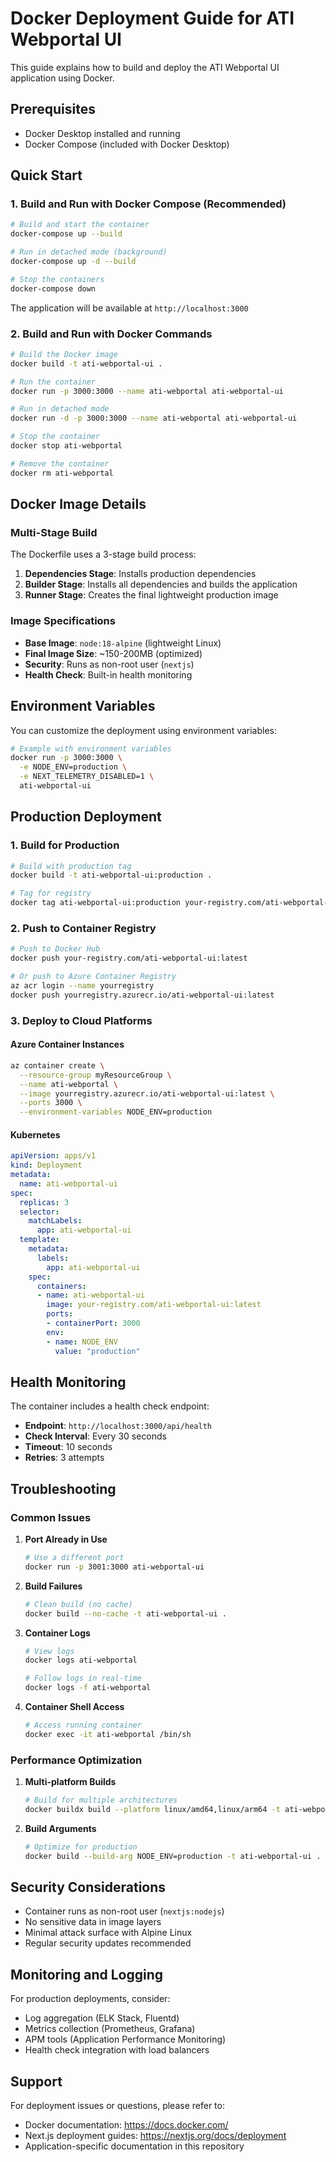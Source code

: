 # Docker Deployment Guide for ATI Webportal UI

This guide explains how to build and deploy the ATI Webportal UI application using Docker.

## Prerequisites

- Docker Desktop installed and running
- Docker Compose (included with Docker Desktop)

## Quick Start

### 1. Build and Run with Docker Compose (Recommended)

```bash
# Build and start the container
docker-compose up --build

# Run in detached mode (background)
docker-compose up -d --build

# Stop the containers
docker-compose down
```

The application will be available at `http://localhost:3000`

### 2. Build and Run with Docker Commands

```bash
# Build the Docker image
docker build -t ati-webportal-ui .

# Run the container
docker run -p 3000:3000 --name ati-webportal ati-webportal-ui

# Run in detached mode
docker run -d -p 3000:3000 --name ati-webportal ati-webportal-ui

# Stop the container
docker stop ati-webportal

# Remove the container
docker rm ati-webportal
```

## Docker Image Details

### Multi-Stage Build
The Dockerfile uses a 3-stage build process:

1. **Dependencies Stage**: Installs production dependencies
2. **Builder Stage**: Installs all dependencies and builds the application
3. **Runner Stage**: Creates the final lightweight production image

### Image Specifications
- **Base Image**: `node:18-alpine` (lightweight Linux)
- **Final Image Size**: ~150-200MB (optimized)
- **Security**: Runs as non-root user (`nextjs`)
- **Health Check**: Built-in health monitoring

## Environment Variables

You can customize the deployment using environment variables:

```bash
# Example with environment variables
docker run -p 3000:3000 \
  -e NODE_ENV=production \
  -e NEXT_TELEMETRY_DISABLED=1 \
  ati-webportal-ui
```

## Production Deployment

### 1. Build for Production
```bash
# Build with production tag
docker build -t ati-webportal-ui:production .

# Tag for registry
docker tag ati-webportal-ui:production your-registry.com/ati-webportal-ui:latest
```

### 2. Push to Container Registry
```bash
# Push to Docker Hub
docker push your-registry.com/ati-webportal-ui:latest

# Or push to Azure Container Registry
az acr login --name yourregistry
docker push yourregistry.azurecr.io/ati-webportal-ui:latest
```

### 3. Deploy to Cloud Platforms

#### Azure Container Instances
```bash
az container create \
  --resource-group myResourceGroup \
  --name ati-webportal \
  --image yourregistry.azurecr.io/ati-webportal-ui:latest \
  --ports 3000 \
  --environment-variables NODE_ENV=production
```

#### Kubernetes
```yaml
apiVersion: apps/v1
kind: Deployment
metadata:
  name: ati-webportal-ui
spec:
  replicas: 3
  selector:
    matchLabels:
      app: ati-webportal-ui
  template:
    metadata:
      labels:
        app: ati-webportal-ui
    spec:
      containers:
      - name: ati-webportal-ui
        image: your-registry.com/ati-webportal-ui:latest
        ports:
        - containerPort: 3000
        env:
        - name: NODE_ENV
          value: "production"
```

## Health Monitoring

The container includes a health check endpoint:
- **Endpoint**: `http://localhost:3000/api/health`
- **Check Interval**: Every 30 seconds
- **Timeout**: 10 seconds
- **Retries**: 3 attempts

## Troubleshooting

### Common Issues

1. **Port Already in Use**
   ```bash
   # Use a different port
   docker run -p 3001:3000 ati-webportal-ui
   ```

2. **Build Failures**
   ```bash
   # Clean build (no cache)
   docker build --no-cache -t ati-webportal-ui .
   ```

3. **Container Logs**
   ```bash
   # View logs
   docker logs ati-webportal
   
   # Follow logs in real-time
   docker logs -f ati-webportal
   ```

4. **Container Shell Access**
   ```bash
   # Access running container
   docker exec -it ati-webportal /bin/sh
   ```

### Performance Optimization

1. **Multi-platform Builds**
   ```bash
   # Build for multiple architectures
   docker buildx build --platform linux/amd64,linux/arm64 -t ati-webportal-ui .
   ```

2. **Build Arguments**
   ```bash
   # Optimize for production
   docker build --build-arg NODE_ENV=production -t ati-webportal-ui .
   ```

## Security Considerations

- Container runs as non-root user (`nextjs:nodejs`)
- No sensitive data in image layers
- Minimal attack surface with Alpine Linux
- Regular security updates recommended

## Monitoring and Logging

For production deployments, consider:
- Log aggregation (ELK Stack, Fluentd)
- Metrics collection (Prometheus, Grafana)
- APM tools (Application Performance Monitoring)
- Health check integration with load balancers

## Support

For deployment issues or questions, please refer to:
- Docker documentation: https://docs.docker.com/
- Next.js deployment guides: https://nextjs.org/docs/deployment
- Application-specific documentation in this repository